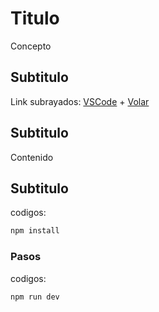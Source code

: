 # Titulo

Concepto

## Subtitulo

Link subrayados: [VSCode](https://code.visualstudio.com/) + [Volar](https://marketplace.visualstudio.com/items?itemName=Vue.volar)

## Subtitulo

Contenido

## Subtitulo

codigos:
```sh
npm install
```

### Pasos

codigos:
```sh
npm run dev
```
